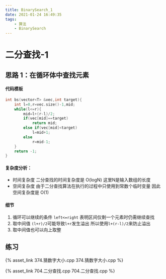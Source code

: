 ```yaml
---
title: BinarySearch_1
date: 2021-01-24 16:49:35
tags: 
    - 算法
    - BinarySearch
---
```

# 二分查找-1
## 思路 1：在循环体中查找元素

#### 代码模板
```cpp
int bs(vector<T> &vec,int target){
    int l=0,r=vec.size()-1,mid;
    while(l<=r){
        mid=l+(r-l)/2;
        if(vec[mid]==target)
            return mid;
        else if(vec[mid]<target)
            l=mid+1;
        else 
            r=mid-1;
    }
    return -1;
}
```
#### 复杂度分析：
* 时间复杂度 二分查找的时间复杂度是 O(log⁡N) 这里N是输入数组的长度
* 空间复杂度 由于二分查找算法在执行的过程中只使用到常数个临时变量 因此空间复杂度是 O(1)

#### 细节
1. 循环可以继续的条件 `left<=right` 表明区间仅剩一个元素时仍需继续查找 
2. 取中间值 `(l+r)/2`可能导致`l+r`发生溢出 所以使用`l+(r-l)/2`来防止溢出
3. 取中间值也可以向上取整

## 练习
{% asset_link 374.猜数字大小.cpp 374.猜数字大小.cpp %}

{% asset_link 704.二分查找.cpp 704.二分查找.cpp %}
